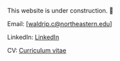 
This website is under construction. 🚧 

Email: [waldrip.c@northeastern.edu]

LinkedIn: [LinkedIn](https://www.linkedin.com/in/cassidy-waldrip/)

CV: [Curriculum vitae](/cv.pdf)
